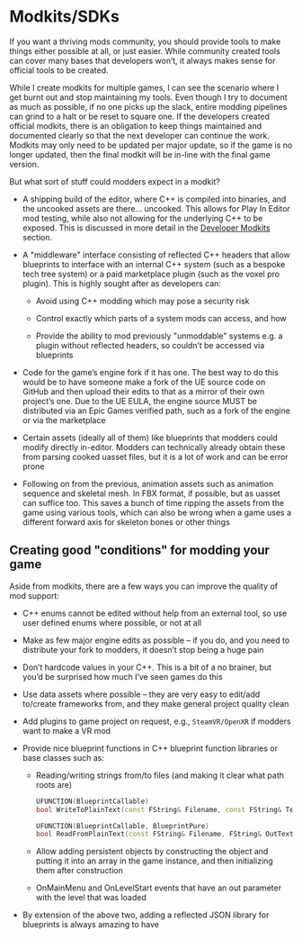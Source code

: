 # Modkits/SDKs
If you want a thriving mods community, you should provide tools to make things either possible at all, or just easier. While community created tools can cover many bases that developers won’t, it always makes sense for official tools to be created. 

While I create modkits for multiple games, I can see the scenario where I get burnt out and stop maintaining my tools. Even though I try to document as much as possible, if no one picks up the slack, entire modding pipelines can grind to a halt or be reset to square one. If the developers created official modkits, there is an obligation to keep things maintained and documented clearly so that the next developer can continue the work. Modkits may only need to be updated per major update, so if the game is no longer updated, then the final modkit will be in-line with the final game version.

But what sort of stuff could modders expect in a modkit?
- A shipping build of the editor, where C++ is compiled into binaries, and the uncooked assets are there... uncooked. This allows for Play In Editor mod testing, while also not allowing for the underlying C++ to be exposed. This is discussed in more detail in the [Developer Modkits](../ModSupport/ModKits/DeveloperModkits.md) section.

- A "middleware" interface consisting of reflected C++ headers that allow blueprints to interface with an internal C++ system (such as a bespoke tech tree system) or a paid marketplace plugin (such as the voxel pro plugin). This is highly sought after as developers can:
    - Avoid using C++ modding which may pose a security risk

    - Control exactly which parts of a system mods can access, and how
    
    - Provide the ability to mod previously "unmoddable" systems e.g. a plugin without reflected headers, so couldn’t be accessed via blueprints

- Code for the game’s engine fork if it has one. The best way to do this would be to have someone make a fork of the UE source code on GitHub and then upload their edits to that as a mirror of their own project’s one. Due to the UE EULA, the engine source MUST be distributed via an Epic Games verified path, such as a fork of the engine or via the marketplace

- Certain assets (ideally all of them) like blueprints that modders could modify directly in-editor. Modders can technically already obtain these from parsing cooked uasset files, but it is a lot of work and can be error prone

- Following on from the previous, animation assets such as animation sequence and skeletal mesh. In FBX format, if possible, but as uasset can suffice too. This saves a bunch of time ripping the assets from the game using various tools, which can also be wrong when a game uses a different forward axis for skeleton bones or other things 

## Creating good "conditions" for modding your game
Aside from modkits, there are a few ways you can improve the quality of mod support:

- C++ enums cannot be edited without help from an external tool, so use user defined enums where possible, or not at all

- Make as few major engine edits as possible – if you do, and you need to distribute your fork to modders, it doesn’t stop being a huge pain

- Don’t hardcode values in your C++. This is a bit of a no brainer, but you’d be surprised how much I’ve seen games do this

- Use data assets where possible – they are very easy to edit/add to/create frameworks from, and they make general project quality clean

- Add plugins to game project on request, e.g., `SteamVR/OpenXR` if modders want to make a VR mod

- Provide nice blueprint functions in C++ blueprint function libraries or base classes such as:
    - Reading/writing strings from/to files (and making it clear what path roots are)

        ```cpp
        UFUNCTION(BlueprintCallable)
        bool WriteToPlainText(const FString& Filename, const FString& TextContent, FText& OutError, bool Append);

        UFUNCTION(BlueprintCallable, BlueprintPure)
        bool ReadFromPlainText(const FString& Filename, FString& OutTextContent);
        ```

    - Allow adding persistent objects by constructing the object and putting it into an array in the game instance, and then initializing them after construction
    - OnMainMenu and OnLevelStart events that have an out parameter with the level that was loaded

- By extension of the above two, adding a reflected JSON library for blueprints is always amazing to have
